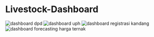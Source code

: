 # Livestock-Dashboard
![dashboard dpd](https://github.com/user-attachments/assets/08157cd3-b343-4b40-b232-e2d869125b24)
![dashboard uph](https://github.com/user-attachments/assets/97dcc01d-8ff8-49de-82e2-48f9f92627d3)
![dashboard registrasi kandang](https://github.com/user-attachments/assets/53c52d5d-c499-4e6d-a25e-6fd38adbf298)
![dashboard forecasting harga ternak](https://github.com/user-attachments/assets/b25ff8f3-b45d-489a-b5ef-dc4336b2ed3f)
